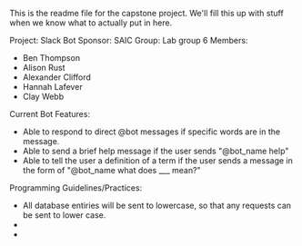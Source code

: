 This is the readme file for the capstone project.
We'll fill this up with stuff when we know what to actually put in here.

Project: Slack Bot
Sponsor: SAIC
Group: Lab group 6
Members:

- Ben Thompson
- Alison Rust
- Alexander Clifford
- Hannah Lafever
- Clay Webb

Current Bot Features:

- Able to respond to direct @bot messages if specific words are in the message.
- Able to send a brief help message if the user sends "@bot_name help"
- Able to tell the user a definition of a term if the user sends a message in the form of "@bot_name what does ___ mean?"

Programming Guidelines/Practices:

- All database entiries will be sent to lowercase, so that any requests can be sent to lower case.
-
-
